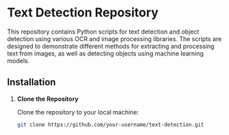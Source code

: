 # Text Detection Repository

This repository contains Python scripts for text detection and object detection using various OCR and image processing libraries. The scripts are designed to demonstrate different methods for extracting and processing text from images, as well as detecting objects using machine learning models.

## Installation

1. **Clone the Repository**

   Clone the repository to your local machine:

   ```bash
   git clone https://github.com/your-username/text-detection.git
